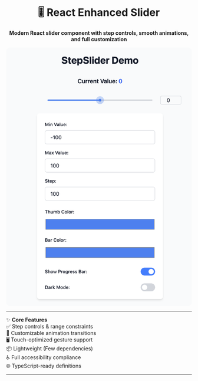 <style>
  .round {
    border-radius: 10px;
    display: block;
    margin: 0 auto;
  }
</style>

<h1 align="center">🎚️ React Enhanced Slider</h1>

<p align="center">
  <strong>Modern React slider component with step controls, smooth animations, and full customization</strong>
</p>


<p align="center">
  <img src="slider-demo.png" alt="Demo Preview" width="600" class="round"/>
</p>

---

✨ **Core Features**  
✅ Step controls & range constraints  
🎨 Customizable animation transitions  
🖥️ Touch-optimized gesture support  
📦 Lightweight (Few dependencies)  
♿ Full accessibility compliance  
🌐 TypeScript-ready definitions  

---

<!-- 🚀 **Quick Start**
```bash
npm install react-enhanced-slider
# or
yarn add react-enhanced-slider -->